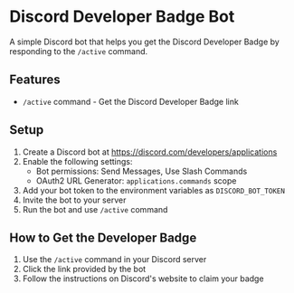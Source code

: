 # Discord Developer Badge Bot

A simple Discord bot that helps you get the Discord Developer Badge by responding to the `/active` command.

## Features

- `/active` command - Get the Discord Developer Badge link

## Setup

1. Create a Discord bot at https://discord.com/developers/applications
2. Enable the following settings:
   - Bot permissions: Send Messages, Use Slash Commands
   - OAuth2 URL Generator: `applications.commands` scope
3. Add your bot token to the environment variables as `DISCORD_BOT_TOKEN`
4. Invite the bot to your server
5. Run the bot and use `/active` command

## How to Get the Developer Badge

1. Use the `/active` command in your Discord server
2. Click the link provided by the bot
3. Follow the instructions on Discord's website to claim your badge
